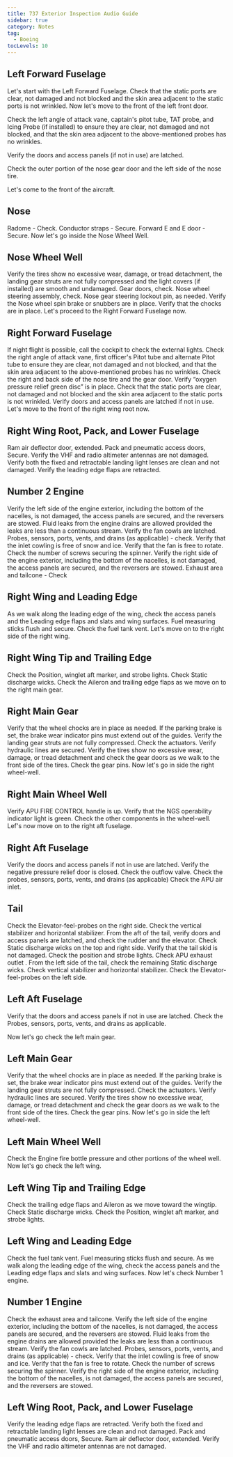 ```yaml
---
title: 737 Exterior Inspection Audio Guide
sidebar: true
category: Notes
tag:
  - Boeing
tocLevels: 10
---
```


## Left Forward Fuselage

Let's start with the Left Forward Fuselage.
Check that the static ports are clear, not damaged and not blocked and the skin area adjacent to the static ports is not wrinkled.
Now let's move to the front of the left front door.

<AudioPlayer src= "/Boeing/737ExteriorInspection/001-Left Forward Fuselage 01.mp3"></AudioPlayer>

Check the left angle of attack vane, captain's pitot tube, TAT probe, and Icing Probe (if installed) to ensure they are clear, not damaged and not blocked, and that the skin area adjacent to the above-mentioned probes has no wrinkles.

Verify the doors and access panels (if not in use) are latched.

Check the outer portion of the nose gear door and the left side of the nose tire.

Let's come to the front of the aircraft.

<AudioPlayer src= "/Boeing/737ExteriorInspection/002 Left Forward Fuselage 02.mp3"></AudioPlayer>

## Nose

Radome - Check.
Conductor straps - Secure.
Forward E and E door - Secure.
Now let's go inside the Nose Wheel Well.

<AudioPlayer src= "/Boeing/737ExteriorInspection/003 Nose.mp3"></AudioPlayer>

## Nose Wheel Well

Verify the tires show no excessive wear, damage, or tread detachment, the landing gear struts are not fully compressed and the light covers (if installed) are smooth and undamaged.
Gear doors, check.
Nose wheel steering assembly, check.
Nose gear steering lockout pin, as needed.
Verify the Nose wheel spin brake or snubbers are in place.
Verify that the chocks are in place.
Let's proceed to the Right Forward Fuselage now.

<AudioPlayer src= "/Boeing/737ExteriorInspection/004 NoseWheelWheel.mp3"></AudioPlayer>

## Right Forward Fuselage

If night flight is possible, call the cockpit to check the external lights.
Check the right angle of attack vane, first officer's Pitot tube and alternate Pitot tube to ensure they are clear, not damaged and not blocked, and that the skin area adjacent to the above-mentioned probes has no wrinkles.
Check the right and back side of the nose tire and the gear door.
Verify “oxygen pressure relief green disc” is in place.
Check that the static ports are clear, not damaged and not blocked and the skin area adjacent to the static ports is not wrinkled.
Verify doors and access panels are latched if not in use.
Let's move to the front of the right wing root now.

<AudioPlayer src= "/Boeing/737ExteriorInspection/005 Right Forward Fuselage.mp3"></AudioPlayer>

## Right Wing Root, Pack, and Lower Fuselage

Ram air deflector door, extended.
Pack and pneumatic access doors, Secure.
Verify the VHF and radio altimeter antennas are not damaged.
Verify both the fixed and retractable landing light lenses are clean and not damaged.
Verify the leading edge flaps are retracted.

<AudioPlayer src= "/Boeing/737ExteriorInspection/006 Right Wing Root.mp3"></AudioPlayer>

## Number 2 Engine

Verify the left side of the engine exterior, including the bottom of the nacelles, is not damaged, the access panels are secured, and the reversers are stowed.
Fluid leaks from the engine drains are allowed provided the leaks are less than a continuous stream.
Verify the fan cowls are latched.
Probes, sensors, ports, vents, and drains (as applicable) - check.
Verify that the inlet cowling is free of snow and ice.
Verify that the fan is free to rotate.
Check the number of screws securing the spinner.
Verify the right side of the engine exterior, including the bottom of the nacelles, is not damaged, the access panels are secured, and the reversers are stowed.
Exhaust area and tailcone - Check

<AudioPlayer src= "/Boeing/737ExteriorInspection/007 Right Engine.mp3"></AudioPlayer>

## Right Wing and Leading Edge

As we walk along the leading edge of the wing, check the access panels and the Leading edge flaps and slats and wing surfaces.
Fuel measuring sticks flush and secure.
Check the fuel tank vent.
Let's move on to the right side of the right wing.

<AudioPlayer src= "/Boeing/737ExteriorInspection/008 Right Wing and Leading Edge.mp3"></AudioPlayer>

## Right Wing Tip and Trailing Edge

Check the Position, winglet aft marker, and strobe lights.
Check Static discharge wicks.
Check the Aileron and trailing edge flaps as we move on to the right main gear.

<AudioPlayer src= "/Boeing/737ExteriorInspection/009 Right Wing Tip and Trailing Edge.mp3"></AudioPlayer>

## Right Main Gear

Verify that the wheel chocks are in place as needed.
If the parking brake is set, the brake wear indicator pins must extend out of the guides.
Verify the landing gear struts are not fully compressed.
Check the actuators.
Verify hydraulic lines are secured.
Verify the tires show no excessive wear, damage, or tread detachment and check the gear doors as we walk to the front side of the tires.
Check the gear pins.
Now let's go in side the right wheel-well.

<AudioPlayer src= "/Boeing/737ExteriorInspection/010 Right Main Gear.mp3"></AudioPlayer>

## Right Main Wheel Well

Verify APU FIRE CONTROL handle is up.
Verify that the NGS operability indicator light is green.
Check the other components in the wheel-well.
Lef's now move on to the right aft fuselage.

<AudioPlayer src= "/Boeing/737ExteriorInspection/011 RIght wheel well.mp3"></AudioPlayer>

## Right Aft Fuselage

Verify the doors and access panels if not in use are latched.
Verify the negative pressure relief door is closed.
Check the outflow valve.
Check the probes, sensors, ports, vents, and drains (as applicable)
Check the APU air inlet.

<AudioPlayer src= "/Boeing/737ExteriorInspection/012 Right Aft Fuselage.mp3"></AudioPlayer>

## Tail

Check the Elevator-feel-probes on the right side.
Check the vertical stabilizer and horizontal stabilizer.
From the aft of the tail, verify doors and access panels are latched, and check the rudder and the elevator.
Check Static discharge wicks on the top and right side.
Verify that the tail skid is not damaged.
Check the position and strobe lights.
Check APU exhaust outlet .
From the left side of the tail, check the remaining Static discharge wicks.
Check vertical stabilizer and horizontal stabilizer.
Check the Elevator-feel-probes on the left side.

<AudioPlayer src= "/Boeing/737ExteriorInspection/013 Tail.mp3"></AudioPlayer>

## Left Aft Fuselage

Verify that the doors and access panels if not in use are latched.
Check the Probes, sensors, ports, vents, and drains as applicable.

Now let's go check the left main gear.

## Left Main Gear

Verify that the wheel chocks are in place as needed.
If the parking brake is set, the brake wear indicator pins must extend out of the guides.
Verify the landing gear struts are not fully compressed.
Check the actuators.
Verify hydraulic lines are secured.
Verify the tires show no excessive wear, damage, or tread detachment and check the gear doors as we walk to the front side of the tires.
Check the gear pins.
Now let's go in side the left wheel-well.

## Left Main Wheel Well

Check the Engine fire bottle pressure and other portions of the wheel well.
Now let's go check the left wing.

## Left Wing Tip and Trailing Edge

Check the trailing edge flaps and Aileron as we move toward the wingtip.
Check Static discharge wicks.
Check the Position, winglet aft marker, and strobe lights.

## Left Wing and Leading Edge

Check the fuel tank vent.
Fuel measuring sticks flush and secure.
As we walk along the leading edge of the wing, check the access panels and the Leading edge flaps and slats and wing surfaces.
Now let's check Number 1 engine.

## Number 1 Engine

Check the exhaust area and tailcone.
Verify the left side of the engine exterior, including the bottom of the nacelles, is not damaged, the access panels are secured, and the reversers are stowed.
Fluid leaks from the engine drains are allowed provided the leaks are less than a continuous stream.
Verify the fan cowls are latched.
Probes, sensors, ports, vents, and drains (as applicable) - check.
Verify that the inlet cowling is free of snow and ice.
Verify that the fan is free to rotate.
Check the number of screws securing the spinner.
Verify the right side of the engine exterior, including the bottom of the nacelles, is not damaged, the access panels are secured, and the reversers are stowed.

## Left Wing Root, Pack, and Lower Fuselage

Verify the leading edge flaps are retracted.
Verify both the fixed and retractable landing light lenses are clean and not damaged.
Pack and pneumatic access doors, Secure.
Ram air deflector door, extended.
Verify the VHF and radio altimeter antennas are not damaged.
